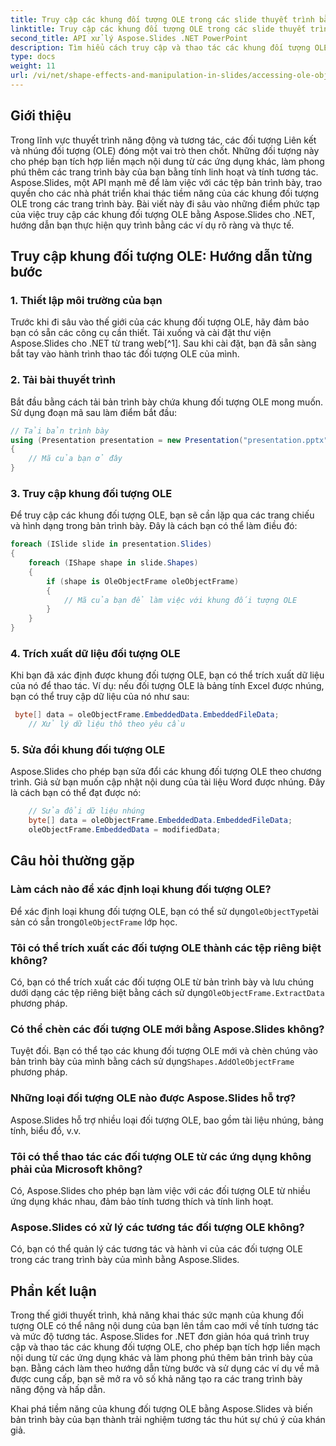 ```yaml
---
title: Truy cập các khung đối tượng OLE trong các slide thuyết trình bằng Aspose.Slides
linktitle: Truy cập các khung đối tượng OLE trong các slide thuyết trình bằng Aspose.Slides
second_title: API xử lý Aspose.Slides .NET PowerPoint
description: Tìm hiểu cách truy cập và thao tác các khung đối tượng OLE trong các trang trình bày bằng Aspose.Slides cho .NET. Nâng cao khả năng xử lý slide của bạn với hướng dẫn từng bước và các ví dụ về mã thực tế.
type: docs
weight: 11
url: /vi/net/shape-effects-and-manipulation-in-slides/accessing-ole-object-frames/
---
```


## Giới thiệu

Trong lĩnh vực thuyết trình năng động và tương tác, các đối tượng Liên kết và nhúng đối tượng (OLE) đóng một vai trò then chốt. Những đối tượng này cho phép bạn tích hợp liền mạch nội dung từ các ứng dụng khác, làm phong phú thêm các trang trình bày của bạn bằng tính linh hoạt và tính tương tác. Aspose.Slides, một API mạnh mẽ để làm việc với các tệp bản trình bày, trao quyền cho các nhà phát triển khai thác tiềm năng của các khung đối tượng OLE trong các trang trình bày. Bài viết này đi sâu vào những điểm phức tạp của việc truy cập các khung đối tượng OLE bằng Aspose.Slides cho .NET, hướng dẫn bạn thực hiện quy trình bằng các ví dụ rõ ràng và thực tế.

## Truy cập khung đối tượng OLE: Hướng dẫn từng bước

### 1. Thiết lập môi trường của bạn

Trước khi đi sâu vào thế giới của các khung đối tượng OLE, hãy đảm bảo bạn có sẵn các công cụ cần thiết. Tải xuống và cài đặt thư viện Aspose.Slides cho .NET từ trang web[^1]. Sau khi cài đặt, bạn đã sẵn sàng bắt tay vào hành trình thao tác đối tượng OLE của mình.

### 2. Tải bài thuyết trình

Bắt đầu bằng cách tải bản trình bày chứa khung đối tượng OLE mong muốn. Sử dụng đoạn mã sau làm điểm bắt đầu:

```csharp
// Tải bản trình bày
using (Presentation presentation = new Presentation("presentation.pptx"))
{
    // Mã của bạn ở đây
}
```

### 3. Truy cập khung đối tượng OLE

Để truy cập các khung đối tượng OLE, bạn sẽ cần lặp qua các trang chiếu và hình dạng trong bản trình bày. Đây là cách bạn có thể làm điều đó:

```csharp
foreach (ISlide slide in presentation.Slides)
{
    foreach (IShape shape in slide.Shapes)
    {
        if (shape is OleObjectFrame oleObjectFrame)
        {
            // Mã của bạn để làm việc với khung đối tượng OLE
        }
    }
}
```

### 4. Trích xuất dữ liệu đối tượng OLE

Khi bạn đã xác định được khung đối tượng OLE, bạn có thể trích xuất dữ liệu của nó để thao tác. Ví dụ: nếu đối tượng OLE là bảng tính Excel được nhúng, bạn có thể truy cập dữ liệu của nó như sau:

```csharp
 byte[] data = oleObjectFrame.EmbeddedData.EmbeddedFileData;
    // Xử lý dữ liệu thô theo yêu cầu

```

### 5. Sửa đổi khung đối tượng OLE

Aspose.Slides cho phép bạn sửa đổi các khung đối tượng OLE theo chương trình. Giả sử bạn muốn cập nhật nội dung của tài liệu Word được nhúng. Đây là cách bạn có thể đạt được nó:

```csharp
    // Sửa đổi dữ liệu nhúng
	byte[] data = oleObjectFrame.EmbeddedData.EmbeddedFileData;
    oleObjectFrame.EmbeddedData = modifiedData;

```

## Câu hỏi thường gặp

### Làm cách nào để xác định loại khung đối tượng OLE?

 Để xác định loại khung đối tượng OLE, bạn có thể sử dụng`OleObjectType`tài sản có sẵn trong`OleObjectFrame` lớp học.

### Tôi có thể trích xuất các đối tượng OLE thành các tệp riêng biệt không?

 Có, bạn có thể trích xuất các đối tượng OLE từ bản trình bày và lưu chúng dưới dạng các tệp riêng biệt bằng cách sử dụng`OleObjectFrame.ExtractData` phương pháp.

### Có thể chèn các đối tượng OLE mới bằng Aspose.Slides không?

 Tuyệt đối. Bạn có thể tạo các khung đối tượng OLE mới và chèn chúng vào bản trình bày của mình bằng cách sử dụng`Shapes.AddOleObjectFrame` phương pháp.

### Những loại đối tượng OLE nào được Aspose.Slides hỗ trợ?

Aspose.Slides hỗ trợ nhiều loại đối tượng OLE, bao gồm tài liệu nhúng, bảng tính, biểu đồ, v.v.

### Tôi có thể thao tác các đối tượng OLE từ các ứng dụng không phải của Microsoft không?

Có, Aspose.Slides cho phép bạn làm việc với các đối tượng OLE từ nhiều ứng dụng khác nhau, đảm bảo tính tương thích và tính linh hoạt.

### Aspose.Slides có xử lý các tương tác đối tượng OLE không?

Có, bạn có thể quản lý các tương tác và hành vi của các đối tượng OLE trong các trang trình bày của mình bằng Aspose.Slides.

## Phần kết luận

Trong thế giới thuyết trình, khả năng khai thác sức mạnh của khung đối tượng OLE có thể nâng nội dung của bạn lên tầm cao mới về tính tương tác và mức độ tương tác. Aspose.Slides for .NET đơn giản hóa quá trình truy cập và thao tác các khung đối tượng OLE, cho phép bạn tích hợp liền mạch nội dung từ các ứng dụng khác và làm phong phú thêm bản trình bày của bạn. Bằng cách làm theo hướng dẫn từng bước và sử dụng các ví dụ về mã được cung cấp, bạn sẽ mở ra vô số khả năng tạo ra các trang trình bày năng động và hấp dẫn.

Khai phá tiềm năng của khung đối tượng OLE bằng Aspose.Slides và biến bản trình bày của bạn thành trải nghiệm tương tác thu hút sự chú ý của khán giả.